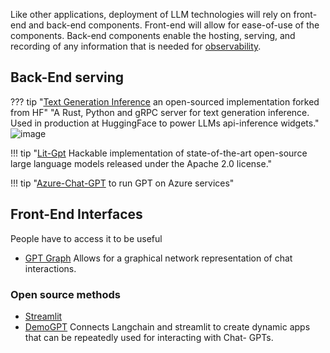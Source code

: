 
Like other applications, deployment of LLM technologies will rely on front-end and back-end components. Front-end will allow for ease-of-use of the components. Back-end components enable the hosting, serving, and recording of any information that is needed for [observability](./observability.md). 

## Back-End serving
??? tip "[Text Generation Inference](https://github.com/Preemo-Inc/text-generation-inference) an open-sourced implementation forked from HF"
    "A Rust, Python and gRPC server for text generation inference. Used in production at HuggingFace to power LLMs api-inference widgets."    
    ![image](https://github.com/ianderrington/genai/assets/76016868/a3f5ddbf-a2e3-45ae-bca4-200c07c9dd91)

!!! tip "[Lit-Gpt](https://github.com/Lightning-AI/lit-gpt#setup) Hackable implementation of state-of-the-art open-source large language models released under the Apache 2.0 license."

!!! tip "[Azure-Chat-GPT](https://github.com/davidxw/azurechatgpt) to run GPT on Azure services"

## Front-End Interfaces
People have to access it to be useful

- [GPT Graph](https://github.com/m-elbably/gpt-graph) Allows for a graphical network representation of chat interactions.

### Open source methods

- [Streamlit](https://blog.streamlit.io/langchain-streamlit/)
- [DemoGPT](https://github.com/melih-unsal/DemoGPT) Connects Langchain and streamlit to create dynamic apps that can be repeatedly used for interacting with Chat- GPTs. 



